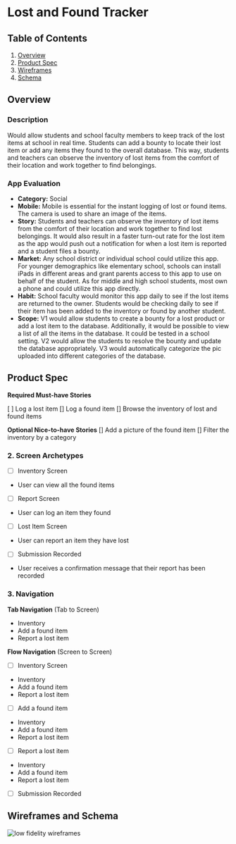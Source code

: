 # Lost and Found Tracker

## Table of Contents

1. [Overview](#Overview)
2. [Product Spec](#Product-Spec)
3. [Wireframes](#Wireframes)
4. [Schema](#Schema)

## Overview

### Description
Would allow students and school faculty members to keep track of the lost items at school in real time. Students can add a bounty to locate their lost item or add any items they found to the overall database. This way, students and teachers can observe the inventory of lost items from the comfort of their location and work together to find belongings.

### App Evaluation

- **Category:** Social
- **Mobile:** Mobile is essential for the instant logging of lost or found items. The camera is used to share an image of the items.
- **Story:** Students and teachers can observe the inventory of lost items from the comfort of their location and work together to find lost belongings. It would also result in a faster turn-out rate for the lost item as the app would push out a notification for when a lost item is reported and a student files a bounty.
- **Market:** Any school district or individual school could utilize this app. For younger demographics like elementary school, schools can install iPads in different areas and grant parents access to this app to use on behalf of the student. As for middle and high school students, most own a phone and could utilize this app directly.
- **Habit:** School faculty would monitor this app daily to see if the lost items are returned to the owner. Students would be checking daily to see if their item has been added to the inventory or found by another student.
- **Scope:** V1 would allow students to create a bounty for a lost product or add a lost item to the database. Additionally, it would be possible to view a list of all the items in the database. It could be tested in a school setting. V2 would allow the students to resolve the bounty and update the database appropriately. V3 would automatically categorize the pic uploaded into different categories of the database.

## Product Spec

**Required Must-have Stories**

[ ] Log a lost item
[] Log a found item
[] Browse the inventory of lost and found items

**Optional Nice-to-have Stories**
[] Add a picture of the found item
[] Filter the inventory by a category

### 2. Screen Archetypes

- [ ] Inventory Screen
* User can view all the found items
- [ ] Report Screen
* User can log an item they found 
- [ ] Lost Item Screen
* User can report an item they have lost
- [ ] Submission Recorded
* User receives a confirmation message that their report has been recorded

### 3. Navigation

**Tab Navigation** (Tab to Screen)

* Inventory
* Add a found item
* Report a lost item

**Flow Navigation** (Screen to Screen)

- [ ] Inventory Screen
* Inventory
* Add a found item
* Report a lost item
- [ ] Add a found item
* Inventory
* Add a found item
* Report a lost item
- [ ] Report a lost item
* Inventory
* Add a found item
* Report a lost item
- [ ] Submission Recorded


## Wireframes and Schema 
![low fidelity wireframes](https://github.com/user-attachments/assets/2f73f2ac-c7c6-4d14-a1e2-eed64d3649a2)

